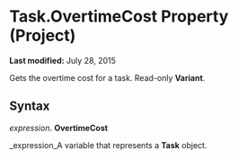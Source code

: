 
# Task.OvertimeCost Property (Project)

 **Last modified:** July 28, 2015

Gets the overtime cost for a task. Read-only  **Variant**.

## Syntax

 _expression_. **OvertimeCost**

 _expression_A variable that represents a  **Task** object.

